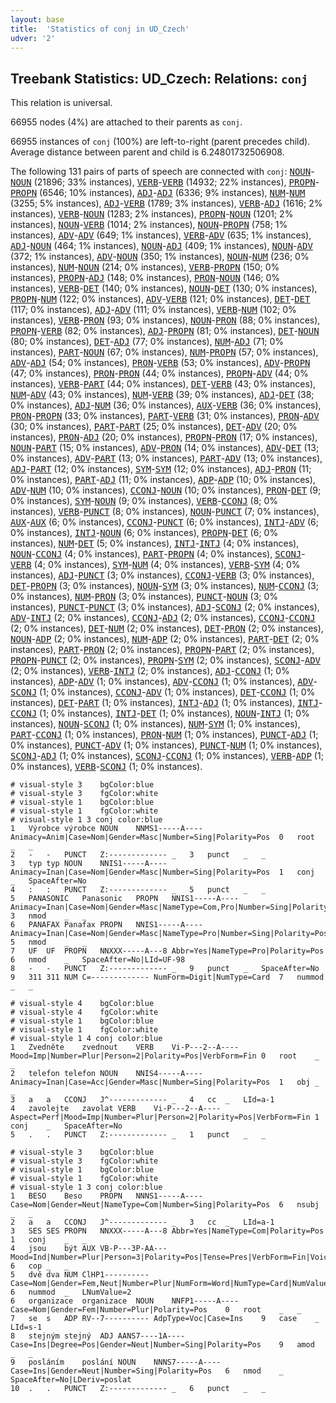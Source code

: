 ```yaml
---
layout: base
title:  'Statistics of conj in UD_Czech'
udver: '2'
---
```


## Treebank Statistics: UD_Czech: Relations: `conj`

This relation is universal.

66955 nodes (4%) are attached to their parents as `conj`.

66955 instances of `conj` (100%) are left-to-right (parent precedes child).
Average distance between parent and child is 6.24801732506908.

The following 131 pairs of parts of speech are connected with `conj`: <tt><a href="cs-pos-NOUN.html">NOUN</a></tt>-<tt><a href="cs-pos-NOUN.html">NOUN</a></tt> (21896; 33% instances), <tt><a href="cs-pos-VERB.html">VERB</a></tt>-<tt><a href="cs-pos-VERB.html">VERB</a></tt> (14932; 22% instances), <tt><a href="cs-pos-PROPN.html">PROPN</a></tt>-<tt><a href="cs-pos-PROPN.html">PROPN</a></tt> (6546; 10% instances), <tt><a href="cs-pos-ADJ.html">ADJ</a></tt>-<tt><a href="cs-pos-ADJ.html">ADJ</a></tt> (6336; 9% instances), <tt><a href="cs-pos-NUM.html">NUM</a></tt>-<tt><a href="cs-pos-NUM.html">NUM</a></tt> (3255; 5% instances), <tt><a href="cs-pos-ADJ.html">ADJ</a></tt>-<tt><a href="cs-pos-VERB.html">VERB</a></tt> (1789; 3% instances), <tt><a href="cs-pos-VERB.html">VERB</a></tt>-<tt><a href="cs-pos-ADJ.html">ADJ</a></tt> (1616; 2% instances), <tt><a href="cs-pos-VERB.html">VERB</a></tt>-<tt><a href="cs-pos-NOUN.html">NOUN</a></tt> (1283; 2% instances), <tt><a href="cs-pos-PROPN.html">PROPN</a></tt>-<tt><a href="cs-pos-NOUN.html">NOUN</a></tt> (1201; 2% instances), <tt><a href="cs-pos-NOUN.html">NOUN</a></tt>-<tt><a href="cs-pos-VERB.html">VERB</a></tt> (1014; 2% instances), <tt><a href="cs-pos-NOUN.html">NOUN</a></tt>-<tt><a href="cs-pos-PROPN.html">PROPN</a></tt> (758; 1% instances), <tt><a href="cs-pos-ADV.html">ADV</a></tt>-<tt><a href="cs-pos-ADV.html">ADV</a></tt> (649; 1% instances), <tt><a href="cs-pos-VERB.html">VERB</a></tt>-<tt><a href="cs-pos-ADV.html">ADV</a></tt> (635; 1% instances), <tt><a href="cs-pos-ADJ.html">ADJ</a></tt>-<tt><a href="cs-pos-NOUN.html">NOUN</a></tt> (464; 1% instances), <tt><a href="cs-pos-NOUN.html">NOUN</a></tt>-<tt><a href="cs-pos-ADJ.html">ADJ</a></tt> (409; 1% instances), <tt><a href="cs-pos-NOUN.html">NOUN</a></tt>-<tt><a href="cs-pos-ADV.html">ADV</a></tt> (372; 1% instances), <tt><a href="cs-pos-ADV.html">ADV</a></tt>-<tt><a href="cs-pos-NOUN.html">NOUN</a></tt> (350; 1% instances), <tt><a href="cs-pos-NOUN.html">NOUN</a></tt>-<tt><a href="cs-pos-NUM.html">NUM</a></tt> (236; 0% instances), <tt><a href="cs-pos-NUM.html">NUM</a></tt>-<tt><a href="cs-pos-NOUN.html">NOUN</a></tt> (214; 0% instances), <tt><a href="cs-pos-VERB.html">VERB</a></tt>-<tt><a href="cs-pos-PROPN.html">PROPN</a></tt> (150; 0% instances), <tt><a href="cs-pos-PROPN.html">PROPN</a></tt>-<tt><a href="cs-pos-ADJ.html">ADJ</a></tt> (148; 0% instances), <tt><a href="cs-pos-PRON.html">PRON</a></tt>-<tt><a href="cs-pos-NOUN.html">NOUN</a></tt> (146; 0% instances), <tt><a href="cs-pos-VERB.html">VERB</a></tt>-<tt><a href="cs-pos-DET.html">DET</a></tt> (140; 0% instances), <tt><a href="cs-pos-NOUN.html">NOUN</a></tt>-<tt><a href="cs-pos-DET.html">DET</a></tt> (130; 0% instances), <tt><a href="cs-pos-PROPN.html">PROPN</a></tt>-<tt><a href="cs-pos-NUM.html">NUM</a></tt> (122; 0% instances), <tt><a href="cs-pos-ADV.html">ADV</a></tt>-<tt><a href="cs-pos-VERB.html">VERB</a></tt> (121; 0% instances), <tt><a href="cs-pos-DET.html">DET</a></tt>-<tt><a href="cs-pos-DET.html">DET</a></tt> (117; 0% instances), <tt><a href="cs-pos-ADJ.html">ADJ</a></tt>-<tt><a href="cs-pos-ADV.html">ADV</a></tt> (111; 0% instances), <tt><a href="cs-pos-VERB.html">VERB</a></tt>-<tt><a href="cs-pos-NUM.html">NUM</a></tt> (102; 0% instances), <tt><a href="cs-pos-VERB.html">VERB</a></tt>-<tt><a href="cs-pos-PRON.html">PRON</a></tt> (93; 0% instances), <tt><a href="cs-pos-NOUN.html">NOUN</a></tt>-<tt><a href="cs-pos-PRON.html">PRON</a></tt> (88; 0% instances), <tt><a href="cs-pos-PROPN.html">PROPN</a></tt>-<tt><a href="cs-pos-VERB.html">VERB</a></tt> (82; 0% instances), <tt><a href="cs-pos-ADJ.html">ADJ</a></tt>-<tt><a href="cs-pos-PROPN.html">PROPN</a></tt> (81; 0% instances), <tt><a href="cs-pos-DET.html">DET</a></tt>-<tt><a href="cs-pos-NOUN.html">NOUN</a></tt> (80; 0% instances), <tt><a href="cs-pos-DET.html">DET</a></tt>-<tt><a href="cs-pos-ADJ.html">ADJ</a></tt> (77; 0% instances), <tt><a href="cs-pos-NUM.html">NUM</a></tt>-<tt><a href="cs-pos-ADJ.html">ADJ</a></tt> (71; 0% instances), <tt><a href="cs-pos-PART.html">PART</a></tt>-<tt><a href="cs-pos-NOUN.html">NOUN</a></tt> (67; 0% instances), <tt><a href="cs-pos-NUM.html">NUM</a></tt>-<tt><a href="cs-pos-PROPN.html">PROPN</a></tt> (57; 0% instances), <tt><a href="cs-pos-ADV.html">ADV</a></tt>-<tt><a href="cs-pos-ADJ.html">ADJ</a></tt> (54; 0% instances), <tt><a href="cs-pos-PRON.html">PRON</a></tt>-<tt><a href="cs-pos-VERB.html">VERB</a></tt> (53; 0% instances), <tt><a href="cs-pos-ADV.html">ADV</a></tt>-<tt><a href="cs-pos-PROPN.html">PROPN</a></tt> (47; 0% instances), <tt><a href="cs-pos-PRON.html">PRON</a></tt>-<tt><a href="cs-pos-PRON.html">PRON</a></tt> (44; 0% instances), <tt><a href="cs-pos-PROPN.html">PROPN</a></tt>-<tt><a href="cs-pos-ADV.html">ADV</a></tt> (44; 0% instances), <tt><a href="cs-pos-VERB.html">VERB</a></tt>-<tt><a href="cs-pos-PART.html">PART</a></tt> (44; 0% instances), <tt><a href="cs-pos-DET.html">DET</a></tt>-<tt><a href="cs-pos-VERB.html">VERB</a></tt> (43; 0% instances), <tt><a href="cs-pos-NUM.html">NUM</a></tt>-<tt><a href="cs-pos-ADV.html">ADV</a></tt> (43; 0% instances), <tt><a href="cs-pos-NUM.html">NUM</a></tt>-<tt><a href="cs-pos-VERB.html">VERB</a></tt> (39; 0% instances), <tt><a href="cs-pos-ADJ.html">ADJ</a></tt>-<tt><a href="cs-pos-DET.html">DET</a></tt> (38; 0% instances), <tt><a href="cs-pos-ADJ.html">ADJ</a></tt>-<tt><a href="cs-pos-NUM.html">NUM</a></tt> (36; 0% instances), <tt><a href="cs-pos-AUX.html">AUX</a></tt>-<tt><a href="cs-pos-VERB.html">VERB</a></tt> (36; 0% instances), <tt><a href="cs-pos-PRON.html">PRON</a></tt>-<tt><a href="cs-pos-PROPN.html">PROPN</a></tt> (33; 0% instances), <tt><a href="cs-pos-PART.html">PART</a></tt>-<tt><a href="cs-pos-VERB.html">VERB</a></tt> (31; 0% instances), <tt><a href="cs-pos-PRON.html">PRON</a></tt>-<tt><a href="cs-pos-ADV.html">ADV</a></tt> (30; 0% instances), <tt><a href="cs-pos-PART.html">PART</a></tt>-<tt><a href="cs-pos-PART.html">PART</a></tt> (25; 0% instances), <tt><a href="cs-pos-DET.html">DET</a></tt>-<tt><a href="cs-pos-ADV.html">ADV</a></tt> (20; 0% instances), <tt><a href="cs-pos-PRON.html">PRON</a></tt>-<tt><a href="cs-pos-ADJ.html">ADJ</a></tt> (20; 0% instances), <tt><a href="cs-pos-PROPN.html">PROPN</a></tt>-<tt><a href="cs-pos-PRON.html">PRON</a></tt> (17; 0% instances), <tt><a href="cs-pos-NOUN.html">NOUN</a></tt>-<tt><a href="cs-pos-PART.html">PART</a></tt> (15; 0% instances), <tt><a href="cs-pos-ADV.html">ADV</a></tt>-<tt><a href="cs-pos-PRON.html">PRON</a></tt> (14; 0% instances), <tt><a href="cs-pos-ADV.html">ADV</a></tt>-<tt><a href="cs-pos-DET.html">DET</a></tt> (13; 0% instances), <tt><a href="cs-pos-ADV.html">ADV</a></tt>-<tt><a href="cs-pos-PART.html">PART</a></tt> (13; 0% instances), <tt><a href="cs-pos-PART.html">PART</a></tt>-<tt><a href="cs-pos-ADV.html">ADV</a></tt> (13; 0% instances), <tt><a href="cs-pos-ADJ.html">ADJ</a></tt>-<tt><a href="cs-pos-PART.html">PART</a></tt> (12; 0% instances), <tt><a href="cs-pos-SYM.html">SYM</a></tt>-<tt><a href="cs-pos-SYM.html">SYM</a></tt> (12; 0% instances), <tt><a href="cs-pos-ADJ.html">ADJ</a></tt>-<tt><a href="cs-pos-PRON.html">PRON</a></tt> (11; 0% instances), <tt><a href="cs-pos-PART.html">PART</a></tt>-<tt><a href="cs-pos-ADJ.html">ADJ</a></tt> (11; 0% instances), <tt><a href="cs-pos-ADP.html">ADP</a></tt>-<tt><a href="cs-pos-ADP.html">ADP</a></tt> (10; 0% instances), <tt><a href="cs-pos-ADV.html">ADV</a></tt>-<tt><a href="cs-pos-NUM.html">NUM</a></tt> (10; 0% instances), <tt><a href="cs-pos-CCONJ.html">CCONJ</a></tt>-<tt><a href="cs-pos-NOUN.html">NOUN</a></tt> (10; 0% instances), <tt><a href="cs-pos-PRON.html">PRON</a></tt>-<tt><a href="cs-pos-DET.html">DET</a></tt> (9; 0% instances), <tt><a href="cs-pos-SYM.html">SYM</a></tt>-<tt><a href="cs-pos-NOUN.html">NOUN</a></tt> (9; 0% instances), <tt><a href="cs-pos-VERB.html">VERB</a></tt>-<tt><a href="cs-pos-CCONJ.html">CCONJ</a></tt> (8; 0% instances), <tt><a href="cs-pos-VERB.html">VERB</a></tt>-<tt><a href="cs-pos-PUNCT.html">PUNCT</a></tt> (8; 0% instances), <tt><a href="cs-pos-NOUN.html">NOUN</a></tt>-<tt><a href="cs-pos-PUNCT.html">PUNCT</a></tt> (7; 0% instances), <tt><a href="cs-pos-AUX.html">AUX</a></tt>-<tt><a href="cs-pos-AUX.html">AUX</a></tt> (6; 0% instances), <tt><a href="cs-pos-CCONJ.html">CCONJ</a></tt>-<tt><a href="cs-pos-PUNCT.html">PUNCT</a></tt> (6; 0% instances), <tt><a href="cs-pos-INTJ.html">INTJ</a></tt>-<tt><a href="cs-pos-ADV.html">ADV</a></tt> (6; 0% instances), <tt><a href="cs-pos-INTJ.html">INTJ</a></tt>-<tt><a href="cs-pos-NOUN.html">NOUN</a></tt> (6; 0% instances), <tt><a href="cs-pos-PROPN.html">PROPN</a></tt>-<tt><a href="cs-pos-DET.html">DET</a></tt> (6; 0% instances), <tt><a href="cs-pos-NUM.html">NUM</a></tt>-<tt><a href="cs-pos-DET.html">DET</a></tt> (5; 0% instances), <tt><a href="cs-pos-INTJ.html">INTJ</a></tt>-<tt><a href="cs-pos-INTJ.html">INTJ</a></tt> (4; 0% instances), <tt><a href="cs-pos-NOUN.html">NOUN</a></tt>-<tt><a href="cs-pos-CCONJ.html">CCONJ</a></tt> (4; 0% instances), <tt><a href="cs-pos-PART.html">PART</a></tt>-<tt><a href="cs-pos-PROPN.html">PROPN</a></tt> (4; 0% instances), <tt><a href="cs-pos-SCONJ.html">SCONJ</a></tt>-<tt><a href="cs-pos-VERB.html">VERB</a></tt> (4; 0% instances), <tt><a href="cs-pos-SYM.html">SYM</a></tt>-<tt><a href="cs-pos-NUM.html">NUM</a></tt> (4; 0% instances), <tt><a href="cs-pos-VERB.html">VERB</a></tt>-<tt><a href="cs-pos-SYM.html">SYM</a></tt> (4; 0% instances), <tt><a href="cs-pos-ADJ.html">ADJ</a></tt>-<tt><a href="cs-pos-PUNCT.html">PUNCT</a></tt> (3; 0% instances), <tt><a href="cs-pos-CCONJ.html">CCONJ</a></tt>-<tt><a href="cs-pos-VERB.html">VERB</a></tt> (3; 0% instances), <tt><a href="cs-pos-DET.html">DET</a></tt>-<tt><a href="cs-pos-PROPN.html">PROPN</a></tt> (3; 0% instances), <tt><a href="cs-pos-NOUN.html">NOUN</a></tt>-<tt><a href="cs-pos-SYM.html">SYM</a></tt> (3; 0% instances), <tt><a href="cs-pos-NUM.html">NUM</a></tt>-<tt><a href="cs-pos-CCONJ.html">CCONJ</a></tt> (3; 0% instances), <tt><a href="cs-pos-NUM.html">NUM</a></tt>-<tt><a href="cs-pos-PRON.html">PRON</a></tt> (3; 0% instances), <tt><a href="cs-pos-PUNCT.html">PUNCT</a></tt>-<tt><a href="cs-pos-NOUN.html">NOUN</a></tt> (3; 0% instances), <tt><a href="cs-pos-PUNCT.html">PUNCT</a></tt>-<tt><a href="cs-pos-PUNCT.html">PUNCT</a></tt> (3; 0% instances), <tt><a href="cs-pos-ADJ.html">ADJ</a></tt>-<tt><a href="cs-pos-SCONJ.html">SCONJ</a></tt> (2; 0% instances), <tt><a href="cs-pos-ADV.html">ADV</a></tt>-<tt><a href="cs-pos-INTJ.html">INTJ</a></tt> (2; 0% instances), <tt><a href="cs-pos-CCONJ.html">CCONJ</a></tt>-<tt><a href="cs-pos-ADJ.html">ADJ</a></tt> (2; 0% instances), <tt><a href="cs-pos-CCONJ.html">CCONJ</a></tt>-<tt><a href="cs-pos-CCONJ.html">CCONJ</a></tt> (2; 0% instances), <tt><a href="cs-pos-DET.html">DET</a></tt>-<tt><a href="cs-pos-NUM.html">NUM</a></tt> (2; 0% instances), <tt><a href="cs-pos-DET.html">DET</a></tt>-<tt><a href="cs-pos-PRON.html">PRON</a></tt> (2; 0% instances), <tt><a href="cs-pos-NOUN.html">NOUN</a></tt>-<tt><a href="cs-pos-ADP.html">ADP</a></tt> (2; 0% instances), <tt><a href="cs-pos-NUM.html">NUM</a></tt>-<tt><a href="cs-pos-ADP.html">ADP</a></tt> (2; 0% instances), <tt><a href="cs-pos-PART.html">PART</a></tt>-<tt><a href="cs-pos-DET.html">DET</a></tt> (2; 0% instances), <tt><a href="cs-pos-PART.html">PART</a></tt>-<tt><a href="cs-pos-PRON.html">PRON</a></tt> (2; 0% instances), <tt><a href="cs-pos-PROPN.html">PROPN</a></tt>-<tt><a href="cs-pos-PART.html">PART</a></tt> (2; 0% instances), <tt><a href="cs-pos-PROPN.html">PROPN</a></tt>-<tt><a href="cs-pos-PUNCT.html">PUNCT</a></tt> (2; 0% instances), <tt><a href="cs-pos-PROPN.html">PROPN</a></tt>-<tt><a href="cs-pos-SYM.html">SYM</a></tt> (2; 0% instances), <tt><a href="cs-pos-SCONJ.html">SCONJ</a></tt>-<tt><a href="cs-pos-ADV.html">ADV</a></tt> (2; 0% instances), <tt><a href="cs-pos-VERB.html">VERB</a></tt>-<tt><a href="cs-pos-INTJ.html">INTJ</a></tt> (2; 0% instances), <tt><a href="cs-pos-ADJ.html">ADJ</a></tt>-<tt><a href="cs-pos-CCONJ.html">CCONJ</a></tt> (1; 0% instances), <tt><a href="cs-pos-ADP.html">ADP</a></tt>-<tt><a href="cs-pos-ADV.html">ADV</a></tt> (1; 0% instances), <tt><a href="cs-pos-ADV.html">ADV</a></tt>-<tt><a href="cs-pos-CCONJ.html">CCONJ</a></tt> (1; 0% instances), <tt><a href="cs-pos-ADV.html">ADV</a></tt>-<tt><a href="cs-pos-SCONJ.html">SCONJ</a></tt> (1; 0% instances), <tt><a href="cs-pos-CCONJ.html">CCONJ</a></tt>-<tt><a href="cs-pos-ADV.html">ADV</a></tt> (1; 0% instances), <tt><a href="cs-pos-DET.html">DET</a></tt>-<tt><a href="cs-pos-CCONJ.html">CCONJ</a></tt> (1; 0% instances), <tt><a href="cs-pos-DET.html">DET</a></tt>-<tt><a href="cs-pos-PART.html">PART</a></tt> (1; 0% instances), <tt><a href="cs-pos-INTJ.html">INTJ</a></tt>-<tt><a href="cs-pos-ADJ.html">ADJ</a></tt> (1; 0% instances), <tt><a href="cs-pos-INTJ.html">INTJ</a></tt>-<tt><a href="cs-pos-CCONJ.html">CCONJ</a></tt> (1; 0% instances), <tt><a href="cs-pos-INTJ.html">INTJ</a></tt>-<tt><a href="cs-pos-DET.html">DET</a></tt> (1; 0% instances), <tt><a href="cs-pos-NOUN.html">NOUN</a></tt>-<tt><a href="cs-pos-INTJ.html">INTJ</a></tt> (1; 0% instances), <tt><a href="cs-pos-NOUN.html">NOUN</a></tt>-<tt><a href="cs-pos-SCONJ.html">SCONJ</a></tt> (1; 0% instances), <tt><a href="cs-pos-NUM.html">NUM</a></tt>-<tt><a href="cs-pos-SYM.html">SYM</a></tt> (1; 0% instances), <tt><a href="cs-pos-PART.html">PART</a></tt>-<tt><a href="cs-pos-CCONJ.html">CCONJ</a></tt> (1; 0% instances), <tt><a href="cs-pos-PRON.html">PRON</a></tt>-<tt><a href="cs-pos-NUM.html">NUM</a></tt> (1; 0% instances), <tt><a href="cs-pos-PUNCT.html">PUNCT</a></tt>-<tt><a href="cs-pos-ADJ.html">ADJ</a></tt> (1; 0% instances), <tt><a href="cs-pos-PUNCT.html">PUNCT</a></tt>-<tt><a href="cs-pos-ADV.html">ADV</a></tt> (1; 0% instances), <tt><a href="cs-pos-PUNCT.html">PUNCT</a></tt>-<tt><a href="cs-pos-NUM.html">NUM</a></tt> (1; 0% instances), <tt><a href="cs-pos-SCONJ.html">SCONJ</a></tt>-<tt><a href="cs-pos-ADJ.html">ADJ</a></tt> (1; 0% instances), <tt><a href="cs-pos-SCONJ.html">SCONJ</a></tt>-<tt><a href="cs-pos-CCONJ.html">CCONJ</a></tt> (1; 0% instances), <tt><a href="cs-pos-VERB.html">VERB</a></tt>-<tt><a href="cs-pos-ADP.html">ADP</a></tt> (1; 0% instances), <tt><a href="cs-pos-VERB.html">VERB</a></tt>-<tt><a href="cs-pos-SCONJ.html">SCONJ</a></tt> (1; 0% instances).


~~~ conllu
# visual-style 3	bgColor:blue
# visual-style 3	fgColor:white
# visual-style 1	bgColor:blue
# visual-style 1	fgColor:white
# visual-style 1 3 conj	color:blue
1	Výrobce	výrobce	NOUN	NNMS1-----A----	Animacy=Anim|Case=Nom|Gender=Masc|Number=Sing|Polarity=Pos	0	root	_	_
2	-	-	PUNCT	Z:-------------	_	3	punct	_	_
3	typ	typ	NOUN	NNIS1-----A----	Animacy=Inan|Case=Nom|Gender=Masc|Number=Sing|Polarity=Pos	1	conj	_	SpaceAfter=No
4	:	:	PUNCT	Z:-------------	_	5	punct	_	_
5	PANASONIC	Panasonic	PROPN	NNIS1-----A----	Animacy=Inan|Case=Nom|Gender=Masc|NameType=Com,Pro|Number=Sing|Polarity=Pos	3	nmod	_	_
6	PANAFAX	Panafax	PROPN	NNIS1-----A----	Animacy=Inan|Case=Nom|Gender=Masc|NameType=Pro|Number=Sing|Polarity=Pos	5	nmod	_	_
7	UF	UF	PROPN	NNXXX-----A---8	Abbr=Yes|NameType=Pro|Polarity=Pos	6	nmod	_	SpaceAfter=No|LId=UF-98
8	-	-	PUNCT	Z:-------------	_	9	punct	_	SpaceAfter=No
9	311	311	NUM	C=-------------	NumForm=Digit|NumType=Card	7	nummod	_	_

~~~


~~~ conllu
# visual-style 4	bgColor:blue
# visual-style 4	fgColor:white
# visual-style 1	bgColor:blue
# visual-style 1	fgColor:white
# visual-style 1 4 conj	color:blue
1	Zvedněte	zvednout	VERB	Vi-P---2--A----	Mood=Imp|Number=Plur|Person=2|Polarity=Pos|VerbForm=Fin	0	root	_	_
2	telefon	telefon	NOUN	NNIS4-----A----	Animacy=Inan|Case=Acc|Gender=Masc|Number=Sing|Polarity=Pos	1	obj	_	_
3	a	a	CCONJ	J^-------------	_	4	cc	_	LId=a-1
4	zavolejte	zavolat	VERB	Vi-P---2--A----	Aspect=Perf|Mood=Imp|Number=Plur|Person=2|Polarity=Pos|VerbForm=Fin	1	conj	_	SpaceAfter=No
5	.	.	PUNCT	Z:-------------	_	1	punct	_	_

~~~


~~~ conllu
# visual-style 3	bgColor:blue
# visual-style 3	fgColor:white
# visual-style 1	bgColor:blue
# visual-style 1	fgColor:white
# visual-style 1 3 conj	color:blue
1	BESO	Beso	PROPN	NNNS1-----A----	Case=Nom|Gender=Neut|NameType=Com|Number=Sing|Polarity=Pos	6	nsubj	_	_
2	a	a	CCONJ	J^-------------	_	3	cc	_	LId=a-1
3	SES	SES	PROPN	NNXXX-----A---8	Abbr=Yes|NameType=Com|Polarity=Pos	1	conj	_	_
4	jsou	být	AUX	VB-P---3P-AA---	Mood=Ind|Number=Plur|Person=3|Polarity=Pos|Tense=Pres|VerbForm=Fin|Voice=Act	6	cop	_	_
5	dvě	dva	NUM	ClHP1----------	Case=Nom|Gender=Fem,Neut|Number=Plur|NumForm=Word|NumType=Card|NumValue=1,2,3	6	nummod	_	LNumValue=2
6	organizace	organizace	NOUN	NNFP1-----A----	Case=Nom|Gender=Fem|Number=Plur|Polarity=Pos	0	root	_	_
7	se	s	ADP	RV--7----------	AdpType=Voc|Case=Ins	9	case	_	LId=s-1
8	stejným	stejný	ADJ	AANS7----1A----	Case=Ins|Degree=Pos|Gender=Neut|Number=Sing|Polarity=Pos	9	amod	_	_
9	posláním	poslání	NOUN	NNNS7-----A----	Case=Ins|Gender=Neut|Number=Sing|Polarity=Pos	6	nmod	_	SpaceAfter=No|LDeriv=poslat
10	.	.	PUNCT	Z:-------------	_	6	punct	_	_

~~~


